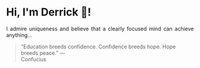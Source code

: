 # Hi, I'm Derrick 👋!
<p align="justify">I admire uniqueness and believe that a clearly focused mind can achieve anything...</p> 
<!-- #quote-start -->
<blockquote>&ldquo;Education breeds confidence. Confidence breeds hope. Hope breeds peace.&rdquo; &mdash; <footer>Confucius</footer></blockquote>
<!-- #quote-end -->
